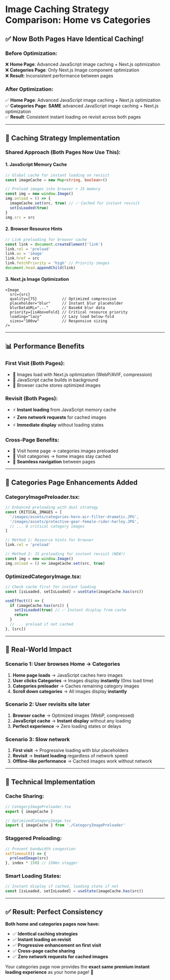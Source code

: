 # Image Caching Strategy Comparison: Home vs Categories

## ✅ **Now Both Pages Have Identical Caching!**

### **Before Optimization:**
❌ **Home Page**: Advanced JavaScript image caching + Next.js optimization  
❌ **Categories Page**: Only Next.js Image component optimization  
❌ **Result**: Inconsistent performance between pages

### **After Optimization:**
✅ **Home Page**: Advanced JavaScript image caching + Next.js optimization  
✅ **Categories Page**: **SAME** advanced JavaScript image caching + Next.js optimization  
✅ **Result**: Consistent instant loading on revisit across both pages

---

## 🔄 **Caching Strategy Implementation**

### **Shared Approach (Both Pages Now Use This):**

#### **1. JavaScript Memory Cache**
```typescript
// Global cache for instant loading on revisit
const imageCache = new Map<string, boolean>()

// Preload images into browser + JS memory
const img = new window.Image()
img.onload = () => {
  imageCache.set(src, true) // ✅ Cached for instant revisit
  setIsLoaded(true)
}
img.src = src
```

#### **2. Browser Resource Hints**
```typescript
// Link preloading for browser cache
const link = document.createElement('link')
link.rel = 'preload'
link.as = 'image'
link.href = src
link.fetchPriority = 'high' // Priority images
document.head.appendChild(link)
```

#### **3. Next.js Image Optimization**
```tsx
<Image
  src={src}
  quality={75}           // Optimized compression
  placeholder="blur"     // Instant blur placeholder
  blurDataURL="..."      // Base64 blur data
  priority={isAboveFold} // Critical resource priority
  loading="lazy"         // Lazy load below-fold
  sizes="100vw"          // Responsive sizing
/>
```

---

## 📊 **Performance Benefits**

### **First Visit (Both Pages):**
- 🔄 Images load with Next.js optimization (WebP/AVIF, compression)
- 🔄 JavaScript cache builds in background
- 🔄 Browser cache stores optimized images

### **Revisit (Both Pages):**
- ⚡ **Instant loading** from JavaScript memory cache
- ⚡ **Zero network requests** for cached images
- ⚡ **Immediate display** without loading states

### **Cross-Page Benefits:**
- 🚀 Visit home page → categories images preloaded
- 🚀 Visit categories → home images stay cached
- 🚀 **Seamless navigation** between pages

---

## 🎯 **Categories Page Enhancements Added**

### **CategoryImagePreloader.tsx:**
```typescript
// Enhanced preloading with dual strategy
const CRITICAL_IMAGES = [
  '/images/assets/categories-hero-air-filter-dramatic.JPG',
  '/images/assets/protective-gear-female-rider-harley.JPG',
  // ... 8 critical category images
]

// Method 1: Resource hints for browser
link.rel = 'preload'

// Method 2: JS preloading for instant revisit (NEW!)
const img = new window.Image()
img.onload = () => imageCache.set(src, true)
```

### **OptimizedCategoryImage.tsx:**
```typescript
// Check cache first for instant loading
const [isLoaded, setIsLoaded] = useState(imageCache.has(src))

useEffect(() => {
  if (imageCache.has(src)) {
    setIsLoaded(true) // ✅ Instant display from cache
    return
  }
  // ... preload if not cached
}, [src])
```

---

## 🚀 **Real-World Impact**

### **Scenario 1: User browses Home → Categories**
1. **Home page loads** → JavaScript caches hero images
2. **User clicks Categories** → Images display **instantly** (0ms load time)
3. **Categories preloader** → Caches remaining category images
4. **Scroll down categories** → All images display **instantly**

### **Scenario 2: User revisits site later**
1. **Browser cache** → Optimized images (WebP, compressed)
2. **JavaScript cache** → **Instant display** without any loading
3. **Perfect experience** → Zero loading states or delays

### **Scenario 3: Slow network**
1. **First visit** → Progressive loading with blur placeholders
2. **Revisit** → **Instant loading** regardless of network speed
3. **Offline-like performance** → Cached images work without network

---

## 🔧 **Technical Implementation**

### **Cache Sharing:**
```typescript
// CategoryImagePreloader.tsx
export { imageCache }

// OptimizedCategoryImage.tsx  
import { imageCache } from './CategoryImagePreloader'
```

### **Staggered Preloading:**
```typescript
// Prevent bandwidth congestion
setTimeout(() => {
  preloadImage(src)
}, index * 150) // 150ms stagger
```

### **Smart Loading States:**
```typescript
// Instant display if cached, loading state if not
const [isLoaded, setIsLoaded] = useState(imageCache.has(src))
```

---

## ✅ **Result: Perfect Consistency**

**Both home and categories pages now have:**
- ✅ **Identical caching strategies**
- ✅ **Instant loading on revisit**  
- ✅ **Progressive enhancement on first visit**
- ✅ **Cross-page cache sharing**
- ✅ **Zero network requests for cached images**

Your categories page now provides the **exact same premium instant loading experience** as your home page! 🎉